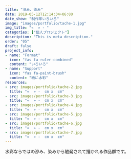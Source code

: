 ```yaml
---
title: "滲み、染み"
date: 2019-05-12T12:14:34+06:00
date_show: "制作年いろいろ"
image: "images/portfolio/tache-1.jpg"
img_title: "«  » - "
categories: ["個人プロジェクト"]
description: "This is meta description."
order: "05"
draft: false
project_info:
- name: "Format"
  icon: "fas fa-ruler-combined"
  content: "いろいろ"
- name: "Support"
  icon: "fas fa-paint-brush"
  content: "紙に水彩"
resources:
- src: images/portfolio/tache-2.jpg
  title: "«  » -  cm x  cm"
- src: images/portfolio/tache-3.jpg
  title: "«  » -  cm x  cm"
- src: images/portfolio/tache-4.jpg
  title: "«  » -  cm x  cm"
- src: images/portfolio/tache-5.jpg
  title: "«  » -  cm x  cm"
- src: images/portfolio/tache-6.jpg
  title: "«  » -  cm x  cm"
- src: images/portfolio/tache-7.jpg
  title: "«  » -  cm x  cm"
---
```

水彩ならではの滲み、染みから触発されて描かれる作品群です。
